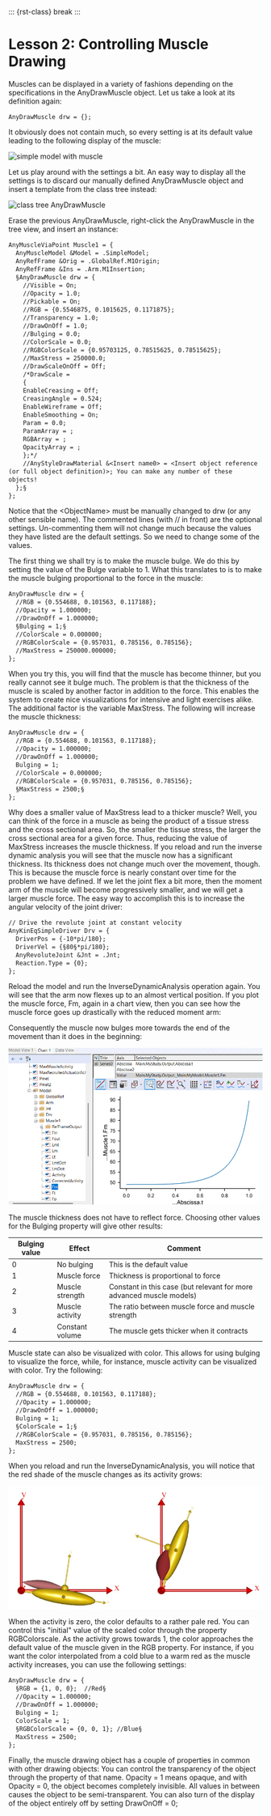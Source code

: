 ::: {rst-class} break
:::

# Lesson 2: Controlling Muscle Drawing

Muscles can be displayed in a variety of fashions depending on the
specifications in the AnyDrawMuscle object. Let us take a look at its
definition again:

```AnyScriptDoc
AnyDrawMuscle drw = {};
```

It obviously does not contain much, so every setting is at its default
value leading to the following display of the muscle:

![simple model with muscle](_static/lesson2/image1.jpeg)

Let us play around with the settings a bit. An easy way to display all
the settings is to discard our manually defined AnyDrawMuscle object and
insert a template from the class tree instead:

![class tree AnyDrawMuscle](_static/lesson2/image2.gif)

Erase the previous AnyDrawMuscle, right-click the AnyDrawMuscle in the
tree view, and insert an instance:

```AnyScriptDoc
AnyMuscleViaPoint Muscle1 = {
  AnyMuscleModel &Model = .SimpleModel;
  AnyRefFrame &Orig = .GlobalRef.M1Origin;
  AnyRefFrame &Ins = .Arm.M1Insertion;
  §AnyDrawMuscle drw = {
    //Visible = On;
    //Opacity = 1.0;
    //Pickable = On;
    //RGB = {0.5546875, 0.1015625, 0.1171875};
    //Transparency = 1.0;
    //DrawOnOff = 1.0;
    //Bulging = 0.0;
    //ColorScale = 0.0;
    //RGBColorScale = {0.95703125, 0.78515625, 0.78515625};
    //MaxStress = 250000.0;
    //DrawScaleOnOff = Off;
    /*DrawScale =
    {
    EnableCreasing = Off;
    CreasingAngle = 0.524;
    EnableWireframe = Off;
    EnableSmoothing = On;
    Param = 0.0;
    ParamArray = ;
    RGBArray = ;
    OpacityArray = ;
    };*/
    //AnyStyleDrawMaterial &<Insert name0> = <Insert object reference (or full object definition)>; You can make any number of these objects!
  };§
};
```

Notice that the \<ObjectName> must be manually changed to drw (or any
other sensible name). The commented lines (with // in front) are the
optional settings. Un-commenting them will not change much because the
values they have listed are the default settings. So we need to change
some of the values.

The first thing we shall try is to make the muscle bulge. We do this by
setting the value of the Bulge variable to 1. What this translates to is
to make the muscle bulging proportional to the force in the muscle:

```AnyScriptDoc
AnyDrawMuscle drw = {
  //RGB = {0.554688, 0.101563, 0.117188};
  //Opacity = 1.000000;
  //DrawOnOff = 1.000000;
  §Bulging = 1;§
  //ColorScale = 0.000000;
  //RGBColorScale = {0.957031, 0.785156, 0.785156};
  //MaxStress = 250000.000000;
};
```

When you try this, you will find that the muscle has become thinner, but
you really cannot see it bulge much. The problem is that the thickness
of the muscle is scaled by another factor in addition to the force. This
enables the system to create nice visualizations for intensive and light
exercises alike. The additional factor is the variable MaxStress. The
following will increase the muscle thickness:

```AnyScriptDoc
AnyDrawMuscle drw = {
  //RGB = {0.554688, 0.101563, 0.117188};
  //Opacity = 1.000000;
  //DrawOnOff = 1.000000;
  Bulging = 1;
  //ColorScale = 0.000000;
  //RGBColorScale = {0.957031, 0.785156, 0.785156};
  §MaxStress = 2500;§
};
```

Why does a smaller value of MaxStress lead to a thicker muscle? Well,
you can think of the force in a muscle as being the product of a tissue
stress and the cross sectional area. So, the smaller the tissue stress,
the larger the cross sectional area for a given force. Thus, reducing
the value of MaxStress increases the muscle thickness. If you reload and
run the inverse dynamic analysis you will see that the muscle now has a
significant thickness. Its thickness does not change much over the
movement, though. This is because the muscle force is nearly constant
over time for the problem we have defined. If we let the joint flex a
bit more, then the moment arm of the muscle will become progressively
smaller, and we will get a larger muscle force. The easy way to
accomplish this is to increase the angular velocity of the joint driver:

```AnyScriptDoc
// Drive the revolute joint at constant velocity
AnyKinEqSimpleDriver Drv = {
  DriverPos = {-10*pi/180};
  DriverVel = {§80§*pi/180};
  AnyRevoluteJoint &Jnt = .Jnt;
  Reaction.Type = {0};
};
```

Reload the model and run the InverseDynamicAnalysis operation again. You
will see that the arm now flexes up to an almost vertical position. If
you plot the muscle force, Fm, again in a chart view, then you can see
how the muscle force goes up drastically with the reduced moment arm:

Consequently the muscle now bulges more towards the end of the movement
than it does in the beginning:

![Chart view Muscle1.Fm](_static/lesson2/image3.gif)

The muscle thickness does not have to reflect force. Choosing other
values for the Bulging property will give other results:

| **Bulging value** | **Effect**      | **Comment**                                                          |
| ----------------- | --------------- | -------------------------------------------------------------------- |
| 0                 | No bulging      | This is the default value                                            |
| 1                 | Muscle force    | Thickness is proportional to force                                   |
| 2                 | Muscle strength | Constant in this case (but relevant for more advanced muscle models) |
| 3                 | Muscle activity | The ratio between muscle force and muscle strength                   |
| 4                 | Constant volume | The muscle gets thicker when it contracts                            |

Muscle state can also be visualized with color. This allows for using
bulging to visualize the force, while, for instance, muscle activity can
be visualized with color. Try the following:

```AnyScriptDoc
AnyDrawMuscle drw = {
  //RGB = {0.554688, 0.101563, 0.117188};
  //Opacity = 1.000000;
  //DrawOnOff = 1.000000;
  Bulging = 1;
  §ColorScale = 1;§
  //RGBColorScale = {0.957031, 0.785156, 0.785156};
  MaxStress = 2500;
};
```

When you reload and run the InverseDynamicAnalysis, you will notice that
the red shade of the muscle changes as its activity grows:

![Simple model two positions](_static/lesson2/image4.jpeg)

When the activity is zero, the color defaults to a rather pale red. You
can control this "initial" value of the scaled color through the
property RGBColorscale. As the activity grows towards 1, the color
approaches the default value of the muscle given in the RGB property.
For instance, if you want the color interpolated from a cold blue to a
warm red as the muscle activity increases, you can use the following
settings:

```AnyScriptDoc
AnyDrawMuscle drw = {
  §RGB = {1, 0, 0};  //Red§
  //Opacity = 1.000000;
  //DrawOnOff = 1.000000;
  Bulging = 1;
  ColorScale = 1;
  §RGBColorScale = {0, 0, 1}; //Blue§
  MaxStress = 2500;
};
```

Finally, the muscle drawing object has a couple of properties in common
with other drawing objects: You can control the transparency of the
object through the property of that name. Opacity = 1 means opaque, and
with Opacity = 0, the object becomes completely invisible. All values in
between causes the object to be semi-transparent. You can also turn of
the display of the object entirely off by setting DrawOnOff = 0;


